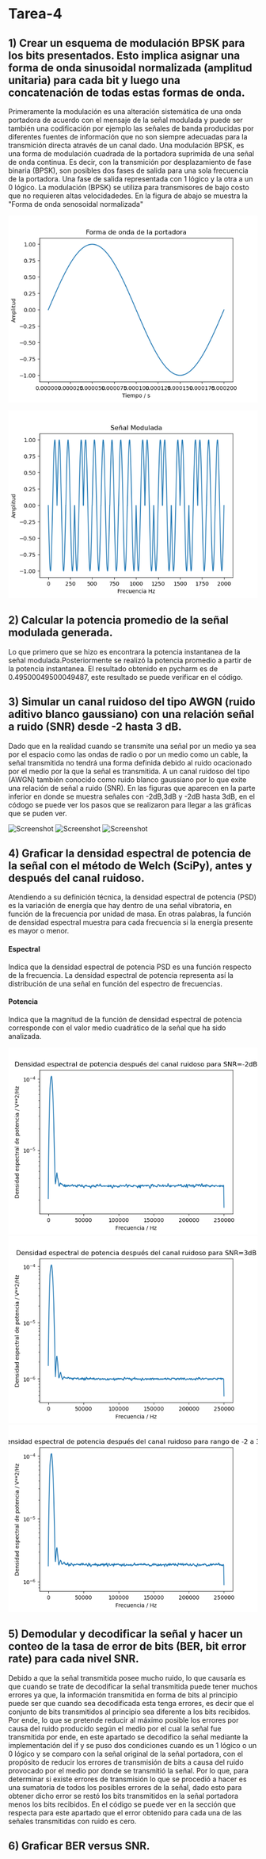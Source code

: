 # Tarea-4

 ## 1) Crear un esquema de modulación BPSK para los bits presentados. Esto implica asignar una forma de onda sinusoidal normalizada (amplitud unitaria) para cada bit y luego una concatenación de todas estas formas de onda.
 
 Primeramente la modulación es una alteración sistemática de una onda portadora de acuerdo con el mensaje de la señal modulada y puede ser también una codificación
 por ejemplo las señales de banda producidas por diferentes fuentes de información que no son siempre adecuadas para la transmición directa através de un canal dado.
 Una modulación BPSK, es una forma de modulación cuadrada de la portadora suprimida de una señal de onda continua. Es decir, con la transmición por desplazamiento de fase 
 binaria (BPSK), son posibles dos fases de salida para una sola frecuencia de la portadora. Una fase de salida representada con 1 lógico y la otra a un 0 lógico. La modulación (BPSK) se utiliza para transmisores de bajo costo que no requieren altas velocidadedes.
En la figura de abajo se muestra la "Forma de onda senosoidal normalizada"

![Screenshot](ondaportadora.png)

![Screenshot](modulada.png)

## 2)  Calcular la potencia promedio de la señal modulada generada.

Lo que primero que se hizo es encontrara la potencia instantanea de la señal modulada.Posteriormente se realizó la potencia promedio a partir de la potencia instantanea.
El resultado obtenido en pycharm es de 0.49500049500049487, este resultado se puede verificar en el código.

## 3)  Simular un canal ruidoso del tipo AWGN (ruido aditivo blanco gaussiano) con una relación señal a ruido (SNR) desde -2 hasta 3 dB.

Dado que en la realidad cuando se transmite una señal por un medio ya sea por el espacio como las ondas de radio o por un medio como un cable, la señal transmitida no tendrá una forma definida debido al ruido ocacionado por el medio por la que la señal es transmitida. A un canal ruidoso del tipo (AWGN) también conocido como ruido blanco gaussiano por lo que exite una relación de señal a ruido (SNR). En las figuras que aparecen en la parte inferior en donde se muestra señales con -2dB,3dB y -2dB hasta 3dB, en el códogo se puede ver los pasos que se realizaron para llegar a las gráficas que se puden ver.

![Screenshot](Señalrecibida-2dB.png)
![Screenshot](Señalrecibida3dB.png)
![Screenshot](Señalrecibida-2-3dB.png)

## 4)  Graficar la densidad espectral de potencia de la señal con el método de Welch (SciPy), antes y después del canal ruidoso.

Atendiendo a su definición técnica, la densidad espectral de potencia (PSD) es la variación de energía que hay dentro de una señal vibratoria, en función de la frecuencia por unidad de masa. En otras palabras, la función de densidad espectral muestra para cada frecuencia si la energía presente es mayor o menor.
#### Espectral  
Indica que la densidad espectral de potencia PSD es una función respecto de la frecuencia. La densidad espectral de potencia representa así la distribución de una señal en función del espectro de frecuencias. 
#### Potencia 
Indica que la magnitud de la función de densidad espectral de potencia corresponde con el valor medio cuadrático de la señal que ha sido analizada. 

![Screenshot](PDEdespuescanalruidosoSRN=-2dB.png)
![Screenshot](PDEdespuescanalruidosoSRN=3dB.png)
![Screenshot](PDEdespuescanalruidosoSRN=-2dBa3dB.png)

## 5) Demodular y decodificar la señal y hacer un conteo de la tasa de error de bits (BER, bit error rate) para cada nivel SNR.

Debido a que la señal transmitida posee mucho ruido, lo que causaría es que cuando se trate de decodificar la señal transmitida puede tener muchos errores ya que, la información transmitida en forma de bits al principio puede ser que cuando sea decodificada esta tenga errores, es decir que el conjunto de bits transmitidos al principio sea diferente a los bits recibidos. Por ende, lo que se pretende reducir al máximo posible los errores por causa del ruido producido según el medio por el cual la señal fue transmitida por ende, en este apartado se decodifico la señal mediante la implementación del if y se puso dos condiciones cuando es un 1 lógico o un 0 lógico y se comparo con la señal original de la señal portadora, con el propósito de reducir los errores de transmisión de bits a causa del ruido provocado por el medio por donde se transmitió la señal. 
Por lo que, para determinar si existe errores de transmisión lo que se procedió a hacer es una sumatoria de todos los posibles errores de la señal, dado esto para obtener dicho error se restó los bits transmitidos en la señal portadora menos los bits recibidos. En el código se puede ver en la sección que respecta para este apartado que el error obtenido para cada una de las señales transmitidas con ruido es cero.




## 6)  Graficar BER versus SNR.









